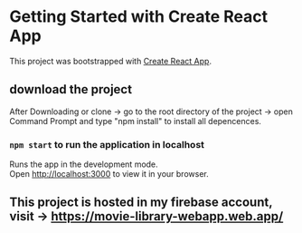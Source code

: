 # Getting Started with Create React App

This project was bootstrapped with [Create React App](https://github.com/facebook/create-react-app).

## download the project
After Downloading or clone -> go to the root directory of the project -> open Command Prompt and type "npm install" to install all depencences.


### `npm start` to run the application in localhost

Runs the app in the development mode.\
Open [http://localhost:3000](http://localhost:3000) to view it in your browser.

## This project is hosted in my firebase account, visit -> https://movie-library-webapp.web.app/
